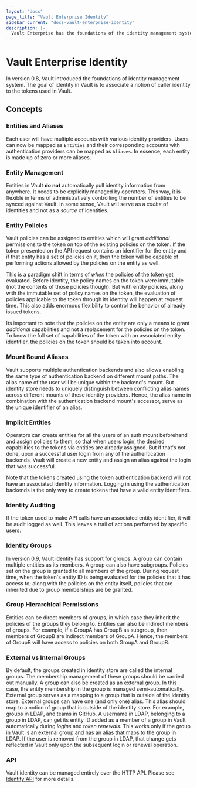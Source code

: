 ```yaml
---
layout: "docs"
page_title: "Vault Enterprise Identity"
sidebar_current: "docs-vault-enterprise-identity"
description: |-
  Vault Enterprise has the foundations of the identity management system.
---
```


# Vault Enterprise Identity

In version 0.8, Vault introduced the foundations of identity management system.
The goal of identity in Vault is to associate a notion of caller identity to
the tokens used in Vault.

## Concepts

### Entities and Aliases

Each user will have multiple accounts with various identity providers. Users
can now be mapped as `Entities` and their corresponding accounts with
authentication providers can be mapped as `Aliases`. In essence, each entity is
made up of zero or more aliases.

### Entity Management

Entities in Vault **do not** automatically pull identity information from
anywhere. It needs to be explicitly managed by operators. This way, it is
flexible in terms of administratively controlling the number of entities to be
synced against Vault. In some sense, Vault will serve as a _cache_ of
identities and not as a _source_ of identities.

### Entity Policies

Vault policies can be assigned to entities which will grant _additional_
permissions to the token on top of the existing policies on the token. If the
token presented on the API request contains an identifier for the entity and if
that entity has a set of policies on it, then the token will be capable of
performing actions allowed by the policies on the entity as well.

This is a paradigm shift in terms of _when_ the policies of the token get
evaluated. Before identity, the policy names on the token were immutable (not
the contents of those policies though). But with entity policies, along with
the immutable set of policy names on the token, the evaluation of policies
applicable to the token through its identity will happen at request time. This
also adds enormous flexibility to control the behavior of already issued
tokens.

Its important to note that the policies on the entity are only a means to grant
_additional_ capabilities and not a replacement for the policies on the token.
To know the full set of capabilities of the token with an associated entity
identifier, the policies on the token should be taken into account.

### Mount Bound Aliases

Vault supports multiple authentication backends and also allows enabling the
same type of authentication backend on different mount paths. The alias name of
the user will be unique within the backend's mount. But identity store needs to
uniquely distinguish between conflicting alias names across different mounts of
these identity providers. Hence, the alias name in combination with the
authentication backend mount's accessor, serve as the unique identifier of an
alias.

### Implicit Entities

Operators can create entities for all the users of an auth mount beforehand and
assign policies to them, so that when users login, the desired capabilities to
the tokens via entities are already assigned. But if that's not done, upon a
successful user login from any of the authentication backends, Vault will
create a new entity and assign an alias against the login that was successful.

Note that the tokens created using the token authentication backend will not
have an associated identity information. Logging in using the authentication
backends is the only way to create tokens that have a valid entity identifiers.

### Identity Auditing

If the token used to make API calls have an associated entity identifier, it
will be audit logged as well. This leaves a trail of actions performed by
specific users.

### Identity Groups

In version 0.9, Vault identity has support for groups. A group can contain
multiple entities as its members. A group can also have subgroups. Policies set
on the group is granted to all members of the group. During request time, when
the token's entity ID is being evaluated for the policies that it has access
to; along with the policies on the entity itself, policies that are inherited
due to group memberships are be granted.

### Group Hierarchical Permissions

Entities can be direct members of groups, in which case they inherit the
policies of the groups they belong to. Entities can also be indirect members of
groups. For example, if a GroupA has GroupB as subgroup, then members of GroupB
are indirect members of GroupA. Hence, the members of GroupB will have access
to policies on both GroupA and GroupB.

### External vs Internal Groups

By default, the groups created in identity store are called the internal
groups. The membership management of these groups should be carried out
manually. A group can also be created as an external group. In this case, the
entity membership in the group is managed semi-automatically. External group
serves as a mapping to a group that is outside of the identity store. External
groups can have one (and only one) alias. This alias should map to a notion of
group that is outside of the identity store. For example, groups in LDAP, and
teams in GitHub. A username in LDAP, belonging to a group in LDAP, can get its
entity ID added as a member of a group in Vault automatically during *logins*
and *token renewals*. This works only if the group in Vault is an external
group and has an alias that maps to the group in LDAP. If the user is removed
from the group in LDAP, that change gets reflected in Vault only upon the
subsequent login or renewal operation.

### API

Vault identity can be managed entirely over the HTTP API. Please see [Identity
API](/api/secret/identity/index.html) for more details.
